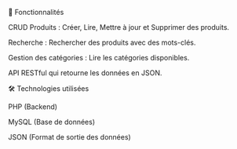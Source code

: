 🚀 Fonctionnalités

CRUD Produits : Créer, Lire, Mettre à jour et Supprimer des produits.

Recherche : Rechercher des produits avec des mots-clés.

Gestion des catégories : Lire les catégories disponibles.

API RESTful qui retourne les données en JSON.

🛠️ Technologies utilisées

PHP (Backend)

MySQL (Base de données)

JSON (Format de sortie des données)
